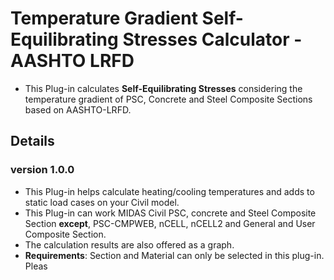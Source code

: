 # Temperature Gradient Self-Equilibrating Stresses Calculator - AASHTO LRFD
- This Plug-in calculates **Self-Equilibrating Stresses** considering the temperature gradient of PSC, Concrete and Steel Composite Sections based on AASHTO-LRFD.
## Details
### version 1.0.0
- This Plug-in helps calculate heating/cooling temperatures and adds to static load cases on your Civil model.
- This Plug-in can work MIDAS Civil PSC, concrete and Steel Composite Section **except**, PSC-CMPWEB, nCELL, nCELL2 and General and User Composite Section.
- The calculation results are also offered as a graph.
- **Requirements**: Section and Material can only be selected in this plug-in. Pleas